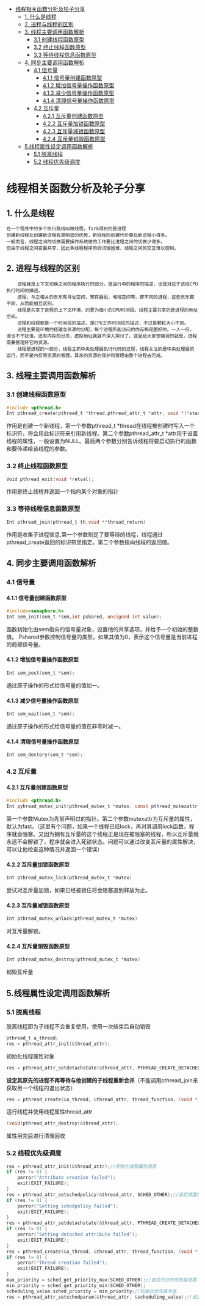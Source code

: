 - [线程相关函数分析及轮子分享](#线程相关函数分析及轮子分享)
  - [1. 什么是线程](#1-什么是线程)
  - [2. 进程与线程的区别](#2-进程与线程的区别)
  - [3. 线程主要调用函数解析](#3-线程主要调用函数解析)
    - [3.1 创建线程函数原型](#31-创建线程函数原型)
    - [3.2 终止线程函数原型](#32-终止线程函数原型)
    - [3.3 等待线程信息函数原型](#33-等待线程信息函数原型)
  - [4. 同步主要调用函数解析](#4-同步主要调用函数解析)
    - [4.1 信号量](#41-信号量)
      - [4.1.1 信号量创建函数原型](#411-信号量创建函数原型)
      - [4.1.2 增加信号量操作函数原型](#412-增加信号量操作函数原型)
      - [4.1.3 减少信号量操作函数原型](#413-减少信号量操作函数原型)
      - [4.1.4 清理信号量操作函数原型](#414-清理信号量操作函数原型)
    - [4.2 互斥量](#42-互斥量)
      - [4.2.1 互斥量创建函数原型](#421-互斥量创建函数原型)
      - [4.2.2 互斥量加锁函数原型](#422-互斥量加锁函数原型)
      - [4.2.3 互斥量减锁函数原型](#423-互斥量减锁函数原型)
      - [4.2.4 互斥量销毁函数原型](#424-互斥量销毁函数原型)
  - [5.线程属性设定调用函数解析](#5线程属性设定调用函数解析)
    - [5.1 脱离线程](#51-脱离线程)
    - [5.2 线程优先级调度](#52-线程优先级调度)

# 线程相关函数分析及轮子分享
## 1. 什么是线程
    在一个程序中的多个执行路线叫做线程，fork得到的是进程
    创建新线程比创建新进程有更明显的优势，新线程的创建代价要比新进程小得多。
    一般而言，线程之间的切换需要操作系统做的工作要比进程之间的切换少得多。
    但由于线程之间变量共享，因此多线程程序的调试很困难，线程之间的交互难以控制。
## 2. 进程与线程的区别
        进程就是上下文切换之间的程序执行的部分。是运行中的程序的描述，也是对应于该段CPU执行时间的描述。
        进程，与之相关的东东有寻址空间，寄存器组，堆栈空间等。即不同的进程，这些东东都不同，从而能相互区别。
        线程是共享了进程的上下文环境，的更为细小的CPU时间段。线程主要共享的是进程的地址空间。
        进程和线程都是一个时间段的描述，是CPU工作时间段的描述，不过是颗粒大小不同。
        进程主要是环境的搭建与资源的分配，每个进程所能访问的内存都是圈好的。一人一份，谁也不干扰谁。还有内存的分页，虚拟地址我就不深入探讨了。这里给大家想强调的就是，进程需要管理好它的资源。
        线程是进程的一部分，线程主抓中央处理器执行代码的过程，线程关注的是中央处理器的运行，而不是内存等资源的管理。其余的资源的保护和管理由整个进程去完成。

## 3. 线程主要调用函数解析

### 3.1 创建线程函数原型
```c
#include <pthread.h>
Int pthread_create(pthread_t *thread,pthread_attr_t *attr, void *(*start_routinr)(void *),void *arg);
```
作用是创建一个新线程，第一个参数pthread_t *thread在线程被创建时写入一个标识符，将会用此标识符来引用新线程。第二个参数pthread_attr_t *attr用于设置线程的属性，一般设置为NULL。最后两个参数分别告诉线程将要启动执行的函数和要传递给该线程的参数。

### 3.2 终止线程函数原型
```c
Void pthread_exit(void *retval);
```
作用是终止线程并返回一个指向某个对象的指针

### 3.3 等待线程信息函数原型
```c
Int pthread_join(pthread_t th,void **thread_return)
```
作用是收集子进程信息,第一个参数制定了要等待的线程，线程通过pthread_create返回的标识符里指定。第二个参数指向线程的返回值。

## 4. 同步主要调用函数解析
### 4.1 信号量
#### 4.1.1 信号量创建函数原型
```c
#include<semaphore.h>
Int sem_init(sem_t *sem,int pshared, unsigned int value);
```
函数初始化由sem指向的信号量对象，设置他的共享选项，并给予一个初始的整数值。
Pshared参数控制信号量的类型，如果其值为0，表示这个信号量是当前进程的局部信号量。

#### 4.1.2 增加信号量操作函数原型
```c
Int sem_post(sem_t *sem);
```
通过原子操作的形式给信号量的值加一。

#### 4.1.3 减少信号量操作函数原型
```c
Int sem_wait(sem_t *sem);
```
通过原子操作的形式给信号量的值在非零时减一。

#### 4.1.4 清理信号量操作函数原型
```c
Int sem_destory(sem_t *sem);
```

### 4.2 互斥量
#### 4.2.1 互斥量创建函数原型
```c
#include <pthread.h>
Int pyhread_mutex_init(pthread_mutex_t *mutex, const pthread_mutexattr_t *mutexattr);
```
第一个参数Mutex为先前声明过的指针。第二个参数mutexattr为互斥量的属性，默认为fast。（这里有个问题，如果一个线程已经lock，再对其调用lock函数，程序就会阻塞。又因为拥有互斥量的这个线程正是现在被阻塞的线程，所以互斥量就永远不会解锁了，程序就会进入死锁状态。问题可以通过改变互斥量的属性解决，可以让他检查这种情况并返回一个错误）
#### 4.2.2 互斥量加锁函数原型
```c
Int pthread_mutex_lock(pthread_mutex_t *mutex)
```
尝试对互斥量加锁，如果已经被锁住将会阻塞直到释放为止。
#### 4.2.3 互斥量减锁函数原型
```c
Int pthread_mutex_unlock(pthread_mutex_t *mutex)
```
对互斥量解锁。
#### 4.2.4 互斥量销毁函数原型
```c
Int pthread_mutex_destroy(pthread_mutex_t *mutex)
```
销毁互斥量

## 5.线程属性设定调用函数解析
### 5.1 脱离线程
脱离线程即为子线程不会重复使用，使用一次结束后自动销毁
```c
pthread_t a_thread;
res = pthread_attr_init(&thread_attr);
```
初始化线程属性对象
```c
res = pthread_attr_setdetachstate(&thread_attr, PTHREAD_CREATE_DETACHED);
```
**设定其原先的进程不再等待与他创建的子线程重新合并**（不能调用pthread_join来获取另一个线程的退出状态）
```c
res = pthread_create(&a_thread, &thread_attr, thread_function, (void *)message);
```
运行线程并使用线程属性thread_attr
```c
(void)pthread_attr_destroy(&thread_attr);
```
属性用完后进行清理回收

### 5.2 线程优先级调度
```c
res = pthread_attr_init(&thread_attr);//初始化线程属性信息
if (res != 0) {
    perror("Attribute creation failed");
    exit(EXIT_FAILURE);
}
res = pthread_attr_setschedpolicy(&thread_attr, SCHED_OTHER);//设定调度策略
if (res != 0) {
    perror("Setting schedpolicy failed");
    exit(EXIT_FAILURE);
}
res = pthread_attr_setdetachstate(&thread_attr, PTHREAD_CREATE_DETACHED);//设定脱离属性
if (res != 0) {
    perror("Setting detached attribute failed");
    exit(EXIT_FAILURE);
}
res = pthread_create(&a_thread, &thread_attr, thread_function, (void *)message);//将设定好属性的进程运行
if (res != 0) {
    perror("Thread creation failed");
    exit(EXIT_FAILURE);
}
max_priority = sched_get_priority_max(SCHED_OTHER);//查找允许的优先级范围
min_priority = sched_get_priority_min(SCHED_OTHER);
scheduling_value.sched_priority = min_priority;//初始化优先级为低
res = pthread_attr_setschedparam(&thread_attr, &scheduling_value);//设定优先级
```
